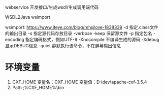 
webservice 开发接口/生成wsdl/生成调用端代码

WSDL2Java
wsimport


wsimport:
    https://www.iteye.com/blog/mhsjlove-1838339
    -d <directory>	指定.class文件的输出目录
    -s <directory>	指定源代码存放目录
    -verbose
    -keep	保留源文件
    -p <pkg>	指定包名
    -encoding <encoding>	指定编码格式，例如UTF-8
    -Xnocompile	不编译生成的源码
    -Xdebug	显示DEBUG信息
    -quiet	静默执行该命令，不在屏幕输出信息

# 环境变量
1. CXF_HOME
   变量名：CXF_HOME
   变量值：D:\dev\apache-cxf-3.5.4
2. Path
   ;%CXF_HOME%\bin
